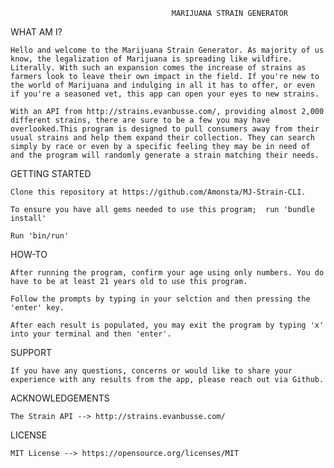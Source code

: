                                         MARIJUANA STRAIN GENERATOR



WHAT AM I?

    Hello and welcome to the Marijuana Strain Generator. As majority of us know, the legalization of Marijuana is spreading like wildfire. Literally. With such an expansion comes the increase of strains as farmers look to leave their own impact in the field. If you're new to the world of Marijuana and indulging in all it has to offer, or even if you're a seasoned vet, this app can open your eyes to new strains. 
    
    With an API from http://strains.evanbusse.com/, providing almost 2,000 different strains, there are sure to be a few you may have overlooked.This program is designed to pull consumers away from their usual strains and help them expand their collection. They can search simply by race or even by a specific feeling they may be in need of and the program will randomly generate a strain matching their needs.

    
GETTING STARTED
    
    Clone this repository at https://github.com/Amonsta/MJ-Strain-CLI.

    To ensure you have all gems needed to use this program;  run 'bundle install'

    Run 'bin/run'

HOW-TO

    After running the program, confirm your age using only numbers. You do have to be at least 21 years old to use this program.

    Follow the prompts by typing in your selction and then pressing the 'enter' key.

    After each result is populated, you may exit the program by typing 'x' into your terminal and then 'enter'.

SUPPORT

    If you have any questions, concerns or would like to share your experience with any results from the app, please reach out via Github.

ACKNOWLEDGEMENTS

    The Strain API --> http://strains.evanbusse.com/

LICENSE

    MIT License --> https://opensource.org/licenses/MIT



